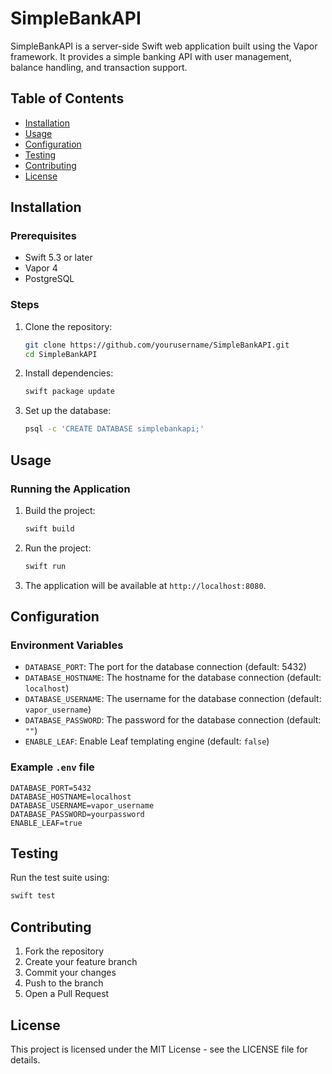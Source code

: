 # SimpleBankAPI

SimpleBankAPI is a server-side Swift web application built using the Vapor framework. It provides a simple banking API with user management, balance handling, and transaction support.

## Table of Contents

- [Installation](#installation)
- [Usage](#usage)
- [Configuration](#configuration)
- [Testing](#testing)
- [Contributing](#contributing)
- [License](#license)

## Installation

### Prerequisites

- Swift 5.3 or later
- Vapor 4
- PostgreSQL

### Steps

1. Clone the repository:
    ```bash
    git clone https://github.com/yourusername/SimpleBankAPI.git
    cd SimpleBankAPI
    ```

2. Install dependencies:
    ```bash
    swift package update
    ```

3. Set up the database:
    ```bash
    psql -c 'CREATE DATABASE simplebankapi;'
    ```

## Usage

### Running the Application

1. Build the project:
    ```bash
    swift build
    ```

2. Run the project:
    ```bash
    swift run
    ```

3. The application will be available at `http://localhost:8080`.

## Configuration

### Environment Variables

- `DATABASE_PORT`: The port for the database connection (default: 5432)
- `DATABASE_HOSTNAME`: The hostname for the database connection (default: `localhost`)
- `DATABASE_USERNAME`: The username for the database connection (default: `vapor_username`)
- `DATABASE_PASSWORD`: The password for the database connection (default: `""`)
- `ENABLE_LEAF`: Enable Leaf templating engine (default: `false`)

### Example `.env` file

```env
DATABASE_PORT=5432
DATABASE_HOSTNAME=localhost
DATABASE_USERNAME=vapor_username
DATABASE_PASSWORD=yourpassword
ENABLE_LEAF=true
```

## Testing

Run the test suite using:
```bash
swift test
```

## Contributing

1. Fork the repository
2. Create your feature branch
3. Commit your changes
4. Push to the branch
5. Open a Pull Request

## License

This project is licensed under the MIT License - see the LICENSE file for details.
